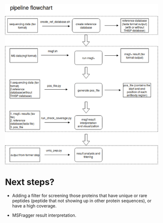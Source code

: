 ![Screenshot](pipeline.png)

# Next steps?

* Adding a filter for screening those proteins that have unique or rare peptides (peptide that not showing up in other protein sequences), or have a high coverage.

* MSFragger result interpretation.
